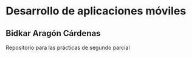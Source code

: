 # Desarrollo de aplicaciones móviles
## Bidkar Aragón Cárdenas

Repositorio para las prácticas de segundo parcial